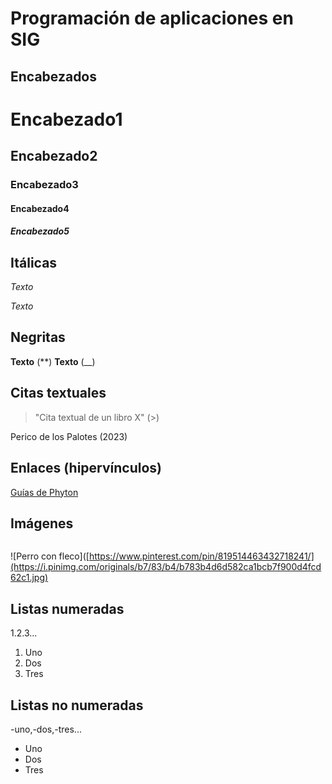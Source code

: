 # Programación de aplicaciones en SIG

## Encabezados

# Encabezado1
## Encabezado2
### Encabezado3
#### Encabezado4
##### Encabezado5

## Itálicas

*Texto*

_Texto_

## Negritas

**Texto** (**)
__Texto__ (__)

## Citas textuales

> "Cita textual
> de un libro X"
(>) 

Perico de los Palotes (2023)

## Enlaces (hipervínculos)

[]()

[Guías de Phyton](https://packaging.python.org/en/latest/guides/)

## Imágenes

![]()

![Perro con fleco]([https://www.pinterest.com/pin/819514463432718241/](https://i.pinimg.com/originals/b7/83/b4/b783b4d6d582ca1bcb7f900d4fcd62c1.jpg)

## Listas numeradas

1.2.3...

1. Uno
2. Dos
3. Tres

## Listas no numeradas

-uno,-dos,-tres...

- Uno
- Dos
- Tres



